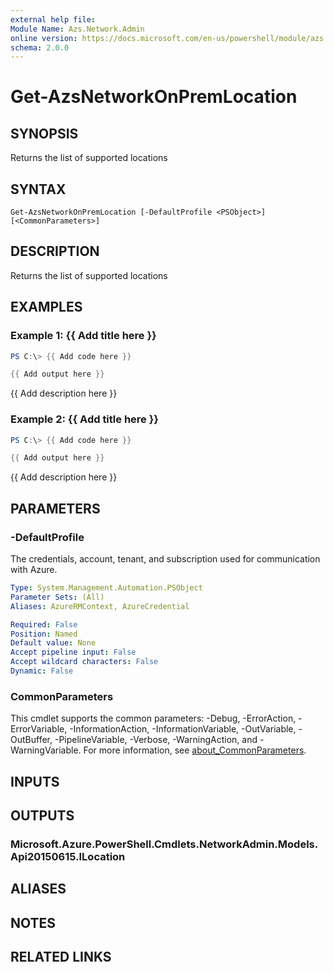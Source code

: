 ```yaml
---
external help file:
Module Name: Azs.Network.Admin
online version: https://docs.microsoft.com/en-us/powershell/module/azs.network.admin/get-azsnetworkonpremlocation
schema: 2.0.0
---
```


# Get-AzsNetworkOnPremLocation

## SYNOPSIS
Returns the list of supported locations

## SYNTAX

```
Get-AzsNetworkOnPremLocation [-DefaultProfile <PSObject>] [<CommonParameters>]
```

## DESCRIPTION
Returns the list of supported locations

## EXAMPLES

### Example 1: {{ Add title here }}
```powershell
PS C:\> {{ Add code here }}

{{ Add output here }}
```

{{ Add description here }}

### Example 2: {{ Add title here }}
```powershell
PS C:\> {{ Add code here }}

{{ Add output here }}
```

{{ Add description here }}

## PARAMETERS

### -DefaultProfile
The credentials, account, tenant, and subscription used for communication with Azure.

```yaml
Type: System.Management.Automation.PSObject
Parameter Sets: (All)
Aliases: AzureRMContext, AzureCredential

Required: False
Position: Named
Default value: None
Accept pipeline input: False
Accept wildcard characters: False
Dynamic: False
```

### CommonParameters
This cmdlet supports the common parameters: -Debug, -ErrorAction, -ErrorVariable, -InformationAction, -InformationVariable, -OutVariable, -OutBuffer, -PipelineVariable, -Verbose, -WarningAction, and -WarningVariable. For more information, see [about_CommonParameters](http://go.microsoft.com/fwlink/?LinkID=113216).

## INPUTS

## OUTPUTS

### Microsoft.Azure.PowerShell.Cmdlets.NetworkAdmin.Models.Api20150615.ILocation

## ALIASES

## NOTES

## RELATED LINKS


